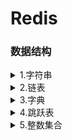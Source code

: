<h1>Redis</h1>
<h3>数据结构</h3>
<details><summary>1.字符串</summary>
<li>redis中的字符串是动态字符串，叫SDS
  <li><b>redis中用到sds的地方</b>：1.字符串对象：除了字符串值对象外，所有的键值对的键都是字符串对象；2.AOF持久化的输入缓冲区是用SDS实现的
  <li><b>SDS的内部结构</b>：<br>(i) buf数组，是一个char类型数组，记录字符串内容。<br>(ii) free属性，int类型，记录buf数组中没有使用的字节的数量。<br>(iii) len属性记录已经使用的字节数量。
  <li><b>SDS和C字符串的区别</b>：
    <br>(i) C字符串需要<b>O（n）</b>获取字符串<b>长度</b>；而SDS只需要<b>O（1）</b>获取字符串<b>长度</b>。
    <br>(ii) C字符串API操作<b>不安全</b>，可能会造成缓冲区溢出；而SDS API操作<b>安全</b>，因为在修改字符串前，会先判断会不会造成字符串缓冲区溢出，如果会的话就会先扩展字符串再修改。
    <br>(iii) SDS的<b>内存重分配</b>次数比C字符串<b>少</b>，这个得益于两个策略——<br>
     &nbsp&nbsp&nbsp&nbsp &nbsp&nbsp(1) 第一个是空间预分配策略，就是API对字符串进行扩展的时候，会分配额外的未使用空间，分配空间的大小取决于SDS的长度：如果SDS的长度小于1MB，那么分配的大小就是同样长度的字符串len属性的长度；如果SDS的长度大于1MB，那么分配的大小就是1MB。
      <br>&nbsp&nbsp&nbsp&nbsp&nbsp&nbsp(2) 第二个是惰性空间释放策略，API在对字符串进行缩短操作的时候，不会释放空闲的未使用空间，而是通过free属性记录未保存的空间长度，以便进行扩展的时候就不用再重分配空间了。（当然API也支持手动释放未保存空间的操作）
    <br>(iv) SDS buf数组保存的<b>数据类型</b>比C字符串<b>更丰富</b>。C字符串只能保存ASCII数据，且不能保存空字符，C字符串遇到的第一个空字符会被视作字符串的结束标志；而SDS不仅能保存ASCII数据，还能保存空字符，以及图片、音频等二进制数据，更加丰富。
    <br>(v) C字符串相较于SDS字符串的唯一好处是，C字符串能使用<b>全部</b>的<b><string.h></b>库中的函数，而SDS只能兼容<b部分</b><string.h>库中的函数。
</details>
    <details><summary>2.链表</summary>
      <li>Redis中的链表是list结构体，里面有指向表头的指针head，和指向表尾的指针tail，类型是listnode类型。然后还有一个记录所含节点数的len属性，是unsigned long类型的，以及三个成员函数：dup复制结点函数、free释放结点函数和match对比结点函数，类型都是void*无类型指针，目的是为了实现链表的多态。
       <li>然后链表的每个结点listnode串联成链表，然后这链表是双端无环，也就是每个结点都有指向前一个结点的prev指针和指向后一个结点的next指针。最后结点存储是值是void*无类型指针，指向存储的值对象，也是为了实现多态。
</details>
<details><summary>3.字典</summary>
  <li>Redis中的字典的实现我自己把它分为三层：最低层是单向链表，也可以说哈希表结点，链表中的每个元素都是一个键值对，每个单向链表就是一个哈希表结点；哈希表结点数组构成哈希表，所以第二层是哈希表；最后由两个哈希表形成一个字典，这才形成了顶层结构字典。
  <li>然后在添加一个键值对的时候，字典通过哈希算法往哈希表中添加结点。期间根据字典维护的负载因子判断是否进行rehash，也就是重新散列。
    <br><b>下面我可以来为刚刚提到的每个概念进行展开讲解包括rehash的方式和使用哈希算法插入键值对的一些关键点</b>:
    <li>首先是最外层的字典，他是一个dict结构体：<br>&nbsp&nbsp&nbsp&nbsp（1）其中type属性是一个指向dictType结构的指针，这个dictType结构封装了各种操作特定类型的键值对的函数。<br>&nbsp&nbsp&nbsp&nbsp（2）dict结构体中还有一个private属性，这个属性保存了需要传给dictType结构中特定类型函数的可选参数。<br>&nbsp&nbsp&nbsp&nbsp（3）另外dict结构体中还含有一个rehashidx属性，记录rehash进行时的当前索引，当没有进行rehash时，它的值是-1<br>&nbsp&nbsp&nbsp&nbsp（4）除此之外就是他的核心结构:ht数组，是一个哈希表数组，且数组大小固定是2，也就是说存储两个哈希表——哈希表[0]和哈希表[1],类型都是dictht结构体，哈希表0用于存储键值对，哈希表1用于rehash。
    <li>然后是第二层——哈希表，也就是刚刚讲到的dictht结构体:
      <br>&nbsp&nbsp&nbsp&nbsp（1）dictht结构体有三个属性:size、sizemask、used，都是unsigned long类型的。其中size记录哈希表的大小，sizemask记录哈希表大小掩码用于计算加入键值对时的索引，sizemask总是等于size-1，used记录哈希表中已有结点的数量。
      <br>&nbsp&nbsp&nbsp&nbsp（2）除此之外就是dictht结构体的核心——table数组，是一个指针数组，每个指针元素都指向一个哈希表结点。
    <li>那么就到了第三层，最低层——哈希表结点，哈希表结点是dictEntry结构体:
      <br>&nbsp&nbsp&nbsp&nbsp（1）dictEntry结构体有两个属性和一个指针，指针就是next指针，指向下一个dictEntry结构体，也就是通过next指针形成了单向链表解决哈希冲突。
      <br>&nbsp&nbsp&nbsp&nbsp（2）dictEntry的两个属性分别是key和v，key就是键值对的键，是void*无类型指针，指向键对象；v就是键值对的值，是一个union集合，可选类型有void*无类型指针、uint64_t和int64_t
      <br><b>以上这就是整个字典结构上的组成</b>。
     <li>之后我再讲一下加入键值对的步骤，加入键值对就三步:
       <br>&nbsp&nbsp&nbsp&nbsp（1）首先是通过调用dictType中的函数计算键的hash值，通过MurmurHash2算法。<br>&nbsp&nbsp&nbsp&nbsp（2）第二步是将sizemask和哈希值进行按位与运算得出要插入的索引值。<br>&nbsp&nbsp&nbsp&nbsp（3）第三步就是通过计算出的索引值，找到当前允许键值对的哈希表的索引，把键值对插入到那个索引的单向链表的表头，就完毕了。<br>
       <b>最后再讲下Rehash</b>
     <li>
       字典在不断扩充或者减少的时候需要进行rehash来调整哈希表结构。字典通过判断负载因子和服务器当前的运行情况来判断是否进行rehash。负载因子=正在使用的哈希表的used属性除以size属性。
       <br>&nbsp&nbsp&nbsp&nbsp&nbsp&nbsp（1）当服务器没有进行BGSAVE命令或者BGREWRITER命令的时候，如果负载因子>=1就执行rehash扩展操作。
       <br>&nbsp&nbsp&nbsp&nbsp&nbsp&nbsp（2）当服务器正在执行BGSAVE命令或者BGREWRITER命令的时候，如果负载因子>=5就执行rehash扩展操作。
       <br>&nbsp&nbsp&nbsp&nbsp&nbsp&nbsp（3）当负载因子<=0.1的时候，程序会自动开始对哈希表进行rehash收缩操作
    <li>rehash的步骤不是一次性的，而是分多次、渐进式地进行，rehash的步骤有四步:
       <br>&nbsp&nbsp&nbsp&nbsp（1）第一步是为哈希表1分配足够的空间：如果执行的是扩展操作，你们哈希表1的空间大小为第一个>=哈希表0的used属性的两倍的一个二次方幂（这里可以举例）;如果执行的收缩操作，你们哈希表1的代销是第一个>=哈希表0的used属性的二次方幂。
       <br>&nbsp&nbsp&nbsp&nbsp（2）第二步是将字典的rehashidx设置为0，表示rehash工作开始，而rehashidx的值就是代表之后转移的时候应该存放的目标索引是多少，从0开始。
       <br>&nbsp&nbsp&nbsp&nbsp（3）第三步就是转移，将哈希表0中的键值对转移到哈希表1中，这个步骤不是一次性的，而是渐进的，每次对字典进行添加、删除、查找、更新的操作都会顺便从哈希表0中转移一个哈希表结点到哈希表1中，转移的时候需要对键值对进行重新散列操作（也就是重新计算索引值和hash值）。所以每次操作都会使rehashidx的值加1。
       <br>&nbsp&nbsp&nbsp&nbsp（4）第四步是当哈希表0的键值对都转移到了哈希表1的时候，字典讲rehashidx的值设置为-1，再将哈希表1设置为哈希表0，哈希表0设置为哈希表1，将新的哈希表1清空为空表，rehash操作完成。
</details>
<details><summary>4.跳跃表</summary>
  <li>跳跃表的核心是一个个串联起来的跳跃表结点，通过跳跃表结点来存储数据，每个跳跃表结点存储指向数据的指针，这里的数据通常是字符串对象。
  <li>跳跃表的特点是有序以及能快速访问查找某个结点。<b>有序</b>是因为每个跳跃表结点都有一个分值属性，跳跃表结点按照分值从小到大排序，当分值相同的时候按字符串对象的字典序从小到大排序；<b>快速访问</b>是因为每个跳跃表结点上都有许多层，层高是一个介于1到32之间的随机数，每个层都有一个指向其它结点的指针和跨度属性，通过这些层的指针不断向后跳跃查找从而实现快速访问，通过跨度计算某个结点的排名。通过跳跃表算法进行建层，它的查找复杂度是平均O(logN)、最坏O(N)的复杂度。
  <li>除此之外，跳跃表结构有同时指向表头结点和表尾结点的指针，而且每个跳跃表结点都有后退指针，所以也支持从后向前遍历，但后退只指向前面一位，不能跳跃。
  <li>另外返回跳跃表的结点个数是O(1)，因为跳跃表有length属性记录跳跃表结点个数；还有一个level属性记录除了表头结点外层数最高的结点的层数。
  <li>不过Redis中使用跳跃表的场景不多：1个是可以用来实现有序集合键；另一个是在集群结点中用做内部数据结构。
</details>    
<details><summary>5.整数集合</summary>
  <li>整数集合是一个可以保存int16、int32、int64等整数值的有序集合，即没有重复元素。
  <li>它的使用场景是 当集合内的元素不多且都是int整型元素时，Redis会采用整数集合作为集合键的底层实现。
  <li>
</details>
